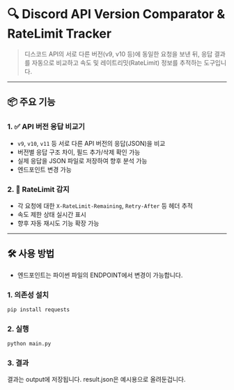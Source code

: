 # 🔍 Discord API Version Comparator & RateLimit Tracker

> 디스코드 API의 서로 다른 버전(v9, v10 등)에 동일한 요청을 보낸 뒤, 응답 결과를 자동으로 비교하고 속도 및 레이트리밋(RateLimit) 정보를 추적하는 도구입니다.

---

## 📦 주요 기능

### 1. ✅ API 버전 응답 비교기
- `v9`, `v10`, `v11` 등 서로 다른 API 버전의 응답(JSON)을 비교
- 버전별 응답 구조 차이, 필드 추가/삭제 확인 가능
- 실제 응답을 JSON 파일로 저장하여 향후 분석 가능
- 엔드포인트 변경 가능

### 2. 🚦 RateLimit 감지
- 각 요청에 대한 `X-RateLimit-Remaining`, `Retry-After` 등 헤더 추적
- 속도 제한 상태 실시간 표시
- 향후 자동 재시도 기능 확장 가능

---

## 🛠 사용 방법

+ 엔드포인트는 파이썬 파일의 ENDPOINT에서 변경이 가능합니다.

### 1. 의존성 설치
```bash
pip install requests
```

### 2. 실행
```bash
python main.py
```

### 3. 결과
결과는 output에 저장됩니다. result.json은 예시용으로 올려둔겁니다.
